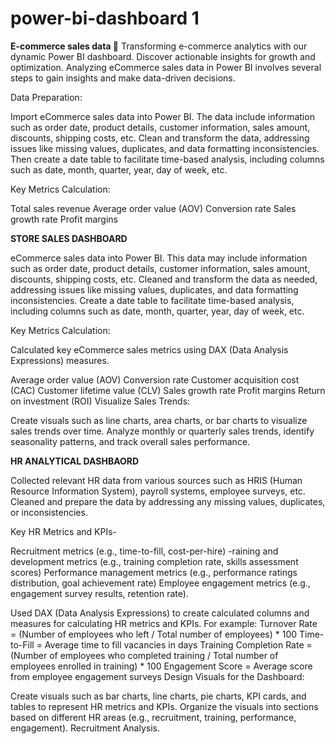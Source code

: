 # power-bi-dashboard 1
**E-commerce sales data 🔢**
Transforming e-commerce analytics with our dynamic Power BI dashboard. Discover actionable insights for growth and optimization.
Analyzing eCommerce sales data in Power BI involves several steps to gain insights and make data-driven decisions. 

Data Preparation:

Import eCommerce sales data into Power BI. The data include information such as order date, product details, customer information, sales amount, discounts, shipping costs, etc.
Clean and transform the data, addressing issues like missing values, duplicates, and data formatting inconsistencies.
Then create a date table to facilitate time-based analysis, including columns such as date, month, quarter, year, day of week, etc.

Key Metrics Calculation:

Total sales revenue
Average order value (AOV)
Conversion rate
Sales growth rate
Profit margins

**STORE SALES DASHBOARD**

eCommerce sales data into Power BI. This data may include information such as order date, product details, customer information, sales amount, discounts, shipping costs, etc.
Cleaned and transform the data as needed, addressing issues like missing values, duplicates, and data formatting inconsistencies.
Create a date table to facilitate time-based analysis, including columns such as date, month, quarter, year, day of week, etc.

Key Metrics Calculation:

Calculated key eCommerce sales metrics using DAX (Data Analysis Expressions) measures. 

Average order value (AOV)
Conversion rate
Customer acquisition cost (CAC)
Customer lifetime value (CLV)
Sales growth rate
Profit margins
Return on investment (ROI)
Visualize Sales Trends:

Create visuals such as line charts, area charts, or bar charts to visualize sales trends over time. Analyze monthly or quarterly sales trends, identify seasonality patterns, and track overall sales performance.


**HR ANALYTICAL DASHBAORD**

Collected relevant HR data from various sources such as HRIS (Human Resource Information System), payroll systems, employee surveys, etc.
Cleaned and prepare the data by addressing any missing values, duplicates, or inconsistencies.

 Key HR Metrics and KPIs-
 
Recruitment metrics (e.g., time-to-fill, cost-per-hire)
-raining and development metrics (e.g., training completion rate, skills assessment scores)
Performance management metrics (e.g., performance ratings distribution, goal achievement rate)
Employee engagement metrics (e.g., engagement survey results, retention rate).

Used DAX (Data Analysis Expressions) to create calculated columns and measures for calculating HR metrics and KPIs. For example:
Turnover Rate = (Number of employees who left / Total number of employees) * 100
Time-to-Fill = Average time to fill vacancies in days
Training Completion Rate = (Number of employees who completed training / Total number of employees enrolled in training) * 100
Engagement Score = Average score from employee engagement surveys
Design Visuals for the Dashboard:

Create visuals such as bar charts, line charts, pie charts, KPI cards, and tables to represent HR metrics and KPIs.
Organize the visuals into sections based on different HR areas (e.g., recruitment, training, performance, engagement).
Recruitment Analysis.



